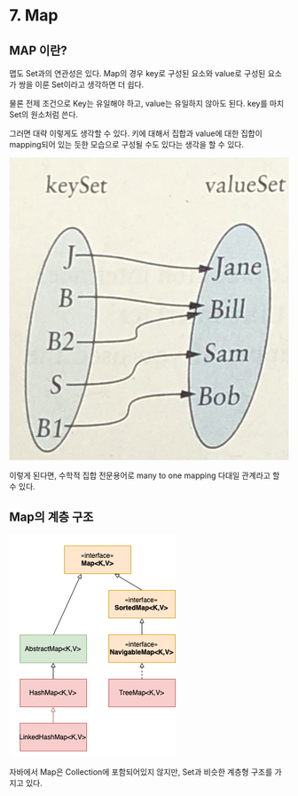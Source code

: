 # 7. Map

## MAP 이란?

맵도 Set과의 연관성은 있다.  Map의 경우 key로 구성된 요소와 value로 구성된 요소가 쌍을 이룬 Set이라고 생각하면 더 쉽다. 

물론 전제 조건으로 Key는 유일해야 하고, value는 유일하지 않아도 된다. key를 마치 Set의 원소처럼 쓴다.

그러면 대략 이렇게도 생각할 수 있다. 키에 대해서 집합과  value에 대한 집합이 mapping되어 있는 듯한 모습으로 구성될 수도 있다는 생각을 할 수 있다.

![7%20Map%209f6f4807162d4602821518fa50635367/_2.jpeg](자료구조사진/_2.jpeg)

이렇게 된다면, 수학적 집합 전문용어로 many to one mapping 다대일 관계라고 할 수 있다. 

## Map의 계층 구조

![7%20Map%209f6f4807162d4602821518fa50635367/java-map.png](자료구조사진/java-map.png)

자바에서 Map은 Collection에 포함되어있지 않지만, Set과 비슷한 계층형 구조를 가지고 있다.